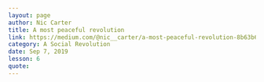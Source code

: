 ```yaml
---
layout: page
author: Nic Carter
title: A most peaceful revolution
link: https://medium.com/@nic__carter/a-most-peaceful-revolution-8b63b64c203e
category: A Social Revolution
date: Sep 7, 2019
lesson: 6
quote: 
---
```

